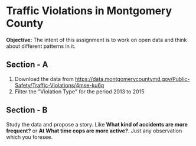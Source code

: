 # Traffic Violations in Montgomery County

**Objective:** The intent of this assignment is to work on open data and think about different patterns in it.

## Section - A

1. Download the data from https://data.montgomerycountymd.gov/Public-Safety/Traffic-Violations/4mse-ku6q
2. Filter the "Violation Type" for the period 2013 to 2015

## Section - B

Study the data and propose a story. Like **What kind of accidents are more frequent?** or **At What time cops are more active?**. Just any observation which you foresee.